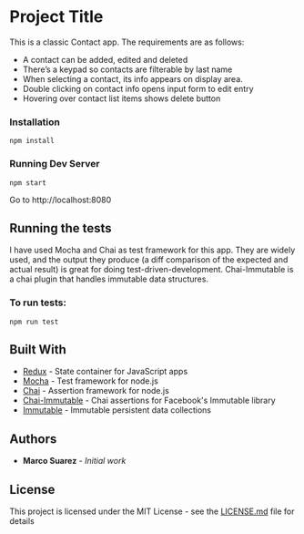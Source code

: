 # Project Title

This is a classic Contact app. The requirements are as follows:
* A contact can be added, edited and deleted
* There’s a keypad so contacts are filterable by last name
* When selecting a contact, its info appears on display area.
* Double clicking on contact info opens input form to edit entry
* Hovering over contact list items shows delete button

### Installation

```
npm install
```

### Running Dev Server 

```
npm start
```
Go to http://localhost:8080

## Running the tests

I have used Mocha and Chai as test framework for this app. They are widely used, and the output they produce (a diff comparison of the expected and actual result) is great for doing test-driven-development. Chai-Immutable is a chai plugin that handles immutable data structures.

### To run tests: 

```
npm run test
```

## Built With

* [Redux](https://github.com/reactjs/redux) - State container for JavaScript apps
* [Mocha](https://github.com/mochajs/mocha) - Test framework for node.js
* [Chai](https://github.com/chaijs/chai) - Assertion framework for node.js
* [Chai-Immutable](https://github.com/astorije/chai-immutable) - Chai assertions for Facebook's Immutable library
* [Immutable](https://github.com/facebook/immutable-js) - Immutable persistent data collections 

## Authors

* **Marco Suarez** - *Initial work*

## License

This project is licensed under the MIT License - see the [LICENSE.md](LICENSE.md) file for details
